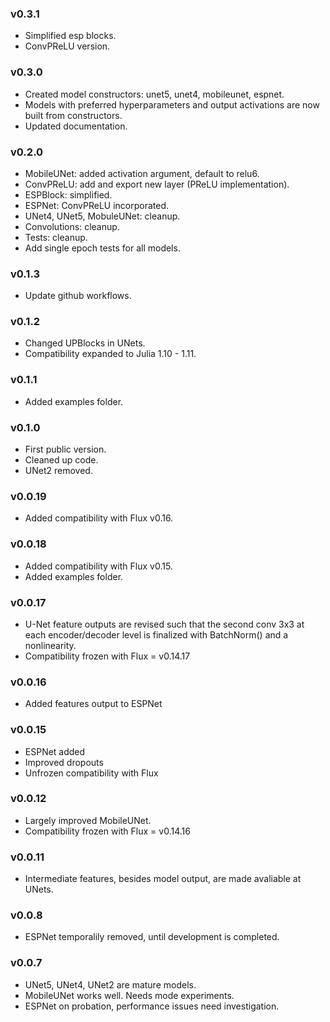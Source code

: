 ### v0.3.1
* Simplified esp blocks.
* ConvPReLU version.

### v0.3.0
* Created model constructors: unet5, unet4, mobileunet, espnet.
* Models with preferred hyperparameters and output activations are now built from constructors.
* Updated documentation.

### v0.2.0
* MobileUNet: added activation argument, default to relu6.
* ConvPReLU: add and export new layer (PReLU implementation).
* ESPBlock: simplified.
* ESPNet: ConvPReLU incorporated.
* UNet4, UNet5, MobuleUNet: cleanup.
* Convolutions: cleanup.
* Tests: cleanup.
* Add single epoch tests for all models.

### v0.1.3
* Update github workflows.

### v0.1.2
* Changed UPBlocks in UNets.
* Compatibility expanded to Julia 1.10 - 1.11.

### v0.1.1
* Added examples folder.

### v0.1.0
* First public version.
* Cleaned up code.
* UNet2 removed.

### v0.0.19
* Added compatibility with Flux v0.16.

### v0.0.18
* Added compatibility with Flux v0.15.
* Added examples folder.

### v0.0.17
* U-Net feature outputs are revised such that the second conv 3x3 at each encoder/decoder level is finalized with BatchNorm() and a nonlinearity.
* Compatibility frozen with Flux = v0.14.17

### v0.0.16
* Added features output to ESPNet

### v0.0.15
* ESPNet added
* Improved dropouts
* Unfrozen compatibility with Flux

### v0.0.12
* Largely improved MobileUNet.
* Compatibility frozen with Flux = v0.14.16

### v0.0.11
* Intermediate features, besides model output, are made avaliable at UNets.

### v0.0.8
* ESPNet temporalily removed, until development is completed.

### v0.0.7
* UNet5, UNet4, UNet2 are mature models.
* MobileUNet works well. Needs mode experiments.
* ESPNet on probation, performance issues need investigation.

